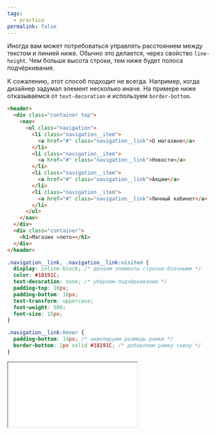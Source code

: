 ```yaml
---
tags:
  - practice
permalink: false
---
```


Иногда вам может потребоваться управлять расстоянием между текстом и линией ниже. Обычно это делается, через свойство `line-height`. Чем больше высота строки, тем ниже будет полоса подчёркивания.

К сожалению, этот способ подходит не всегда. Например, когда дизайнер задумал элемент несколько иначе. На примере ниже отказываемся от `text-decoration` и используем `border-bottom`.

```html
<header>
  <div class="container top">
    <nav>
      <ul class="navigation">
        <li class="navigation__item">
          <a href="#" class="navigation__link">О магазине</a>
        </li>
        <li class="navigation__item">
          <a href="#" class="navigation__link">Новости</a>
        </li>
        <li class="navigation__item">
          <a href="#" class="navigation__link">Акции</a>
        </li>
        <li class="navigation__item">
          <a href="#" class="navigation__link">Личный кабинет</a>
        </li>
      </ul>
    </nav>
  </div>
  <div class="container">
    <h1>Магазин «лето»</h1>
  </div>
</header>
```

```css
.navigation__link, .navigation__link:visited {
  display: inline-block; /* делаем элементы строчно-блочными */
  color: #18191C;
  text-decoration: none; /* убираем подчёркивание */
  padding-top: 16px;
  padding-bottom: 16px;
  text-transform: uppercase;
  font-weight: 500;
  font-size: 15px;
}

.navigation__link:hover {
  padding-bottom: 14px; /* нивелируем размеры рамки */
  border-bottom: 2px solid #18191C; /* добавляем рамку снизу */
}
```

<iframe title="Рамка вместо подчёркивания" src="../demos/header.html"></iframe>
